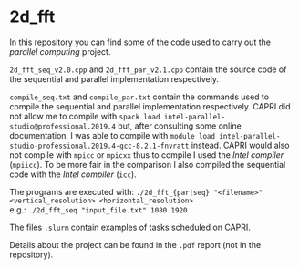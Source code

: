 # 2d_fft

In this repository you can find some of the code used to carry out the *parallel computing* project.

`2d_fft_seq_v2.0.cpp` and `2d_fft_par_v2.1.cpp` contain the source code of the sequential and parallel implementation respectively.

`compile_seq.txt` and `compile_par.txt` contain the commands used to compile the sequential and parallel implementation respectively. CAPRI did not allow me to compile with `spack load intel-parallel-studio@professional.2019.4` but, after consulting some online documentation, I was able to compile with `module load intel-parallel-studio-professional.2019.4-gcc-8.2.1-fnvratt` instead. CAPRI would also not compile with `mpicc` or `mpicxx` thus to compile I used the *Intel compiler* (`mpiicc`). To be more fair in the comparison I also compiled the sequential code with the *Intel compiler* (`icc`). 

The programs are executed with: `./2d_fft_{par|seq} "<filename>" <vertical_resolution> <horizontal_resolution>` \
e.g.: `./2d_fft_seq "input_file.txt" 1080 1920`

The files `.slurm` contain examples of tasks scheduled on CAPRI.

Details about the project can be found in the `.pdf` report (not in the repository).
